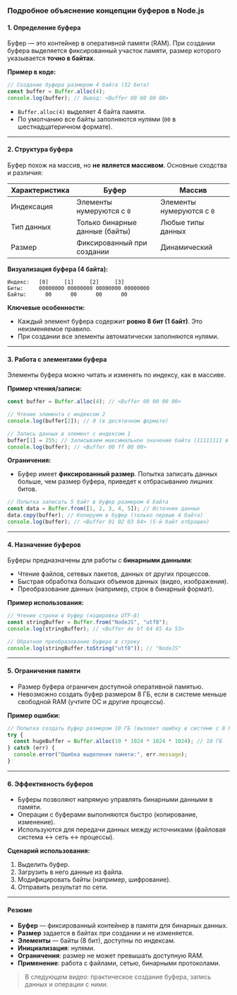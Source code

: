 ### Подробное объяснение концепции буферов в Node.js

#### **1. Определение буфера**

Буфер — это контейнер в оперативной памяти (RAM). При создании буфера выделяется фиксированный участок памяти, размер которого указывается **точно в байтах**.

**Пример в коде:**

```javascript
// Создание буфера размером 4 байта (32 бита)
const buffer = Buffer.alloc(4);
console.log(buffer); // Вывод: <Buffer 00 00 00 00>
```

- `Buffer.alloc(4)` выделяет 4 байта памяти.
- По умолчанию все байты заполняются нулями (`00` в шестнадцатеричном формате).

---

#### **2. Структура буфера**

Буфер похож на массив, но **не является массивом**. Основные сходства и различия:

| Характеристика | Буфер                          | Массив                    |
| -------------- | ------------------------------ | ------------------------- |
| Индексация     | Элементы нумеруются с `0`      | Элементы нумеруются с `0` |
| Тип данных     | Только бинарные данные (байты) | Любые типы данных         |
| Размер         | Фиксированный при создании     | Динамический              |

**Визуализация буфера (4 байта):**

```
Индекс:   [0]     [1]     [2]     [3]
Биты:     00000000 00000000 00000000 00000000
Байты:      00      00      00      00
```

**Ключевые особенности:**

- Каждый элемент буфера содержит **ровно 8 бит (1 байт)**. Это неизменяемое правило.
- При создании все элементы автоматически заполняются нулями.

---

#### **3. Работа с элементами буфера**

Элементы буфера можно читать и изменять по индексу, как в массиве.

**Пример чтения/записи:**

```javascript
const buffer = Buffer.alloc(4); // <Buffer 00 00 00 00>

// Чтение элемента с индексом 2
console.log(buffer[2]); // 0 (в десятичном формате)

// Запись данных в элемент с индексом 1
buffer[1] = 255; // Записываем максимальное значение байта (11111111 в битах)
console.log(buffer); // <Buffer 00 ff 00 00>
```

**Ограничения:**

- Буфер имеет **фиксированный размер**. Попытка записать данных больше, чем размер буфера, приведет к отбрасыванию лишних битов.

```javascript
// Попытка записать 5 байт в буфер размером 4 байта
const data = Buffer.from([1, 2, 3, 4, 5]); // Источник данных
data.copy(buffer); // Копируем в буфер (только первые 4 байта)
console.log(buffer); // <Buffer 01 02 03 04> (5-й байт отброшен)
```

---

#### **4. Назначение буферов**

Буферы предназначены для работы с **бинарными данными**:

- Чтение файлов, сетевых пакетов, данных от других процессов.
- Быстрая обработка больших объемов данных (видео, изображения).
- Преобразование данных (например, строк в бинарный формат).

**Пример использования:**

```javascript
// Чтение строки в буфер (кодировка UTF-8)
const stringBuffer = Buffer.from("NodeJS", "utf8");
console.log(stringBuffer); // <Buffer 4e 6f 64 65 4a 53>

// Обратное преобразование буфера в строку
console.log(stringBuffer.toString("utf8")); // "NodeJS"
```

---

#### **5. Ограничения памяти**

- Размер буфера ограничен доступной оперативной памятью.
- Невозможно создать буфер размером 8 ГБ, если в системе меньше свободной RAM (учтите ОС и другие процессы).

**Пример ошибки:**

```javascript
// Попытка создать буфер размером 10 ГБ (вызовет ошибку в системе с 8 ГБ RAM)
try {
  const hugeBuffer = Buffer.alloc(10 * 1024 * 1024 * 1024); // 10 ГБ
} catch (err) {
  console.error("Ошибка выделения памяти:", err.message);
}
```

---

#### **6. Эффективность буферов**

- Буферы позволяют напрямую управлять бинарными данными в памяти.
- Операции с буферами выполняются быстро (копирование, изменение).
- Используются для передачи данных между источниками (файловая система ↔ сеть ↔ процессы).

**Сценарий использования:**

1. Выделить буфер.
2. Загрузить в него данные из файла.
3. Модифицировать байты (например, шифрование).
4. Отправить результат по сети.

---

#### **Резюме**

- **Буфер** — фиксированный контейнер в памяти для бинарных данных.
- **Размер** задается в байтах при создании и не изменяется.
- **Элементы** — байты (8 бит), доступны по индексам.
- **Инициализация**: нулями.
- **Ограничения**: размер не может превышать доступную RAM.
- **Применение**: работа с файлами, сетью, бинарными протоколами.

> В следующем видео: практическое создание буфера, запись данных и операции с ними.
